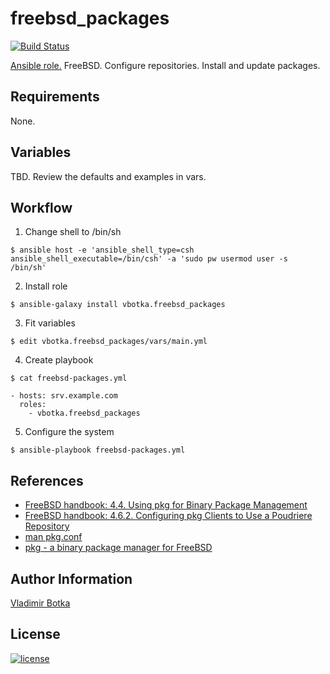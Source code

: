 # freebsd_packages

[![Build Status](https://travis-ci.org/vbotka/ansible-freebsd-packages.svg?branch=master)](https://travis-ci.org/vbotka/ansible-freebsd-packages)

[Ansible role.](https://galaxy.ansible.com/vbotka/freebsd_packages/) FreeBSD. Configure repositories. Install and update packages.


## Requirements

None.


## Variables

TBD. Review the defaults and examples in vars.


## Workflow

1) Change shell to /bin/sh

```
$ ansible host -e 'ansible_shell_type=csh ansible_shell_executable=/bin/csh' -a 'sudo pw usermod user -s /bin/sh'
```

2) Install role

```
$ ansible-galaxy install vbotka.freebsd_packages
```

3) Fit variables

```
$ edit vbotka.freebsd_packages/vars/main.yml
```

4) Create playbook

```
$ cat freebsd-packages.yml

- hosts: srv.example.com
  roles:
    - vbotka.freebsd_packages
```

5) Configure the system

```
$ ansible-playbook freebsd-packages.yml
```


## References

- [FreeBSD handbook: 4.4. Using pkg for Binary Package Management](https://www.freebsd.org/doc/handbook/pkgng-intro.html)
- [FreeBSD handbook: 4.6.2. Configuring pkg Clients to Use a Poudriere Repository](https://www.freebsd.org/doc/handbook/ports-poudriere.html)
- [man pkg.conf](https://www.freebsd.org/cgi/man.cgi?query=pkg.conf&sektion=5)
- [pkg - a binary package manager for FreeBSD](https://github.com/freebsd/pkg#working-with-multiple-repositories)


## Author Information

[Vladimir Botka](https://botka.link)


## License

[![license](https://img.shields.io/badge/license-BSD-red.svg)](https://www.freebsd.org/doc/en/articles/bsdl-gpl/article.html)
